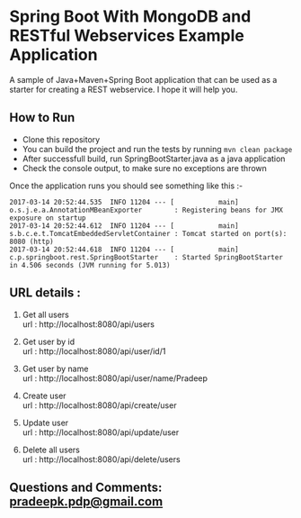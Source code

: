 # Spring Boot With MongoDB and RESTful Webservices Example Application

A sample of Java+Maven+Spring Boot application that can be used as a starter for creating a REST webservice.  I hope it will help you.

## How to Run

* Clone this repository 
* You can build the project and run the tests by running ```mvn clean package```
* After successfull build, run SpringBootStarter.java as a java application
* Check the console output, to make sure no exceptions are thrown

Once the application runs you should see something like this :-

```
2017-03-14 20:52:44.535  INFO 11204 --- [           main] o.s.j.e.a.AnnotationMBeanExporter        : Registering beans for JMX exposure on startup
2017-03-14 20:52:44.612  INFO 11204 --- [           main] s.b.c.e.t.TomcatEmbeddedServletContainer : Tomcat started on port(s): 8080 (http)
2017-03-14 20:52:44.618  INFO 11204 --- [           main] c.p.springboot.rest.SpringBootStarter    : Started SpringBootStarter in 4.506 seconds (JVM running for 5.013)
```

## URL details : 

1.	Get all users  
 url :  http://localhost:8080/api/users


2.	Get user by id  
url :  http://localhost:8080/api/user/id/1

3.	Get user by name  
url :  http://localhost:8080/api/user/name/Pradeep

4.	Create user  
url : http://localhost:8080/api/create/user

5.	Update user  
url :  http://localhost:8080/api/update/user

6.	Delete all users  
url : http://localhost:8080/api/delete/users

## Questions and Comments: pradeepk.pdp@gmail.com
